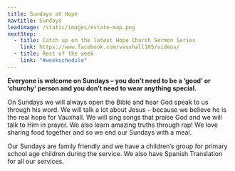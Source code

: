```yaml
---
title: Sundays at Hope
navtitle: Sundays
leadimage: /static/images/estate-map.png
nextStep:
  - title: Catch up on the latest Hope Church Sermon Series
    link: https://www.facebook.com/vauxhall105/videos/
  - title: Rest of the week
    link: "#weekschedule"
---
```

**Everyone is welcome on Sundays – you don’t need to be a ‘good’ or ‘churchy’ person and you don’t need to wear anything special.**

On Sundays we will always open the Bible and hear God speak to us through his word. We will talk a lot about Jesus – because we believe he is the real hope for Vauxhall. We will sing songs that praise God and we will talk to Him in prayer. We also learn amazing truths through rap! We love sharing food together and so we end our Sundays with a meal.

Our Sundays are family friendly and we have a children’s group for primary school age children during the service. We also have Spanish Translation for all our services.